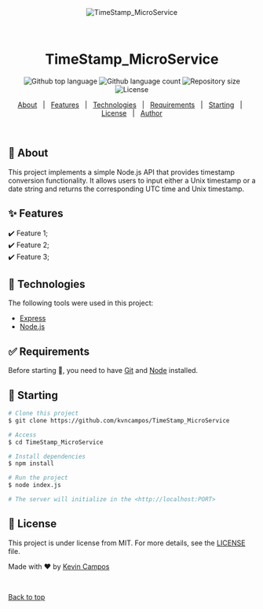 <div align="center" id="top"> 
  <img src="./.github/app.gif" alt="TimeStamp_MicroService" />

  &#xa0;

  <!-- <a href="https://fccapiprojectsboilerplate.netlify.app">Demo</a> -->
</div>

<h1 align="center">TimeStamp_MicroService</h1>

<p align="center">
  <img alt="Github top language" src="https://img.shields.io/github/languages/top/kvncampos/TimeStamp_MicroService?color=56BEB8">

  <img alt="Github language count" src="https://img.shields.io/github/languages/count/kvncampos/TimeStamp_MicroService?color=56BEB8">

  <img alt="Repository size" src="https://img.shields.io/github/repo-size/kvncampos/TimeStamp_MicroService?color=56BEB8">

  <img alt="License" src="https://img.shields.io/github/license/kvncampos/TimeStamp_MicroService?color=56BEB8">

  <!-- <img alt="Github issues" src="https://img.shields.io/github/issues/kvncampos/TimeStamp_MicroService?color=56BEB8" /> -->

  <!-- <img alt="Github forks" src="https://img.shields.io/github/forks/kvncampos/TimeStamp_MicroService?color=56BEB8" /> -->

  <!-- <img alt="Github stars" src="https://img.shields.io/github/stars/kvncampos/TimeStamp_MicroService?color=56BEB8" /> -->
</p>

<!-- Status -->

<!-- <h4 align="center"> 
	🚧  Fcc Api Projects Boilerplate 🚀 Under construction...  🚧
</h4> 

<hr> -->

<p align="center">
  <a href="#dart-about">About</a> &#xa0; | &#xa0; 
  <a href="#sparkles-features">Features</a> &#xa0; | &#xa0;
  <a href="#rocket-technologies">Technologies</a> &#xa0; | &#xa0;
  <a href="#white_check_mark-requirements">Requirements</a> &#xa0; | &#xa0;
  <a href="#checkered_flag-starting">Starting</a> &#xa0; | &#xa0;
  <a href="#memo-license">License</a> &#xa0; | &#xa0;
  <a href="https://github.com/kvncampos" target="_blank">Author</a>
</p>

<br>

## :dart: About ##

This project implements a simple Node.js API that provides timestamp conversion functionality. It allows users to input either a Unix timestamp or a date string and returns the corresponding UTC time and Unix timestamp.

## :sparkles: Features ##

:heavy_check_mark: Feature 1;\
:heavy_check_mark: Feature 2;\
:heavy_check_mark: Feature 3;

## :rocket: Technologies ##

The following tools were used in this project:

- [Express](https://expressjs.com/)
- [Node.js](https://nodejs.org/en/)

## :white_check_mark: Requirements ##

Before starting :checkered_flag:, you need to have [Git](https://git-scm.com) and [Node](https://nodejs.org/en/) installed.

## :checkered_flag: Starting ##

```bash
# Clone this project
$ git clone https://github.com/kvncampos/TimeStamp_MicroService

# Access
$ cd TimeStamp_MicroService

# Install dependencies
$ npm install

# Run the project
$ node index.js

# The server will initialize in the <http://localhost:PORT>
```

## :memo: License ##

This project is under license from MIT. For more details, see the [LICENSE](LICENSE.md) file.


Made with :heart: by <a href="https://github.com/kvncampos" target="_blank">Kevin Campos</a>

&#xa0;

<a href="#top">Back to top</a>
